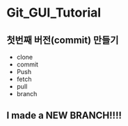 # Git_GUI_Tutorial

## 첫번째 버전(commit) 만들기
- clone
- commit
- Push
- fetch
- pull
- branch
## I made a NEW BRANCH!!!!